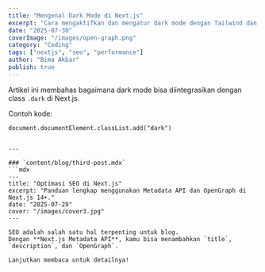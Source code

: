 ```yaml
---
title: "Mengenal Dark Mode di Next.js"
excerpt: "Cara mengaktifkan dan mengatur dark mode dengan Tailwind dan Next.js."
date: "2025-07-30"
coverImage: "/images/open-graph.png"
category: "Coding"
tags: ["nextjs", "seo", "performance"]
author: "Bima Akbar"
publish: true
---
```


Artikel ini membahas bagaimana dark mode bisa diintegrasikan dengan class `.dark` di Next.js.  

Contoh kode:  

```tsx
document.documentElement.classList.add("dark")


---

### `content/blog/third-post.mdx`
```mdx
---
title: "Optimasi SEO di Next.js"
excerpt: "Panduan lengkap menggunakan Metadata API dan OpenGraph di Next.js 14+."
date: "2025-07-29"
cover: "/images/cover3.jpg"
---

SEO adalah salah satu hal terpenting untuk blog.  
Dengan **Next.js Metadata API**, kamu bisa menambahkan `title`, `description`, dan `OpenGraph`.  

Lanjutkan membaca untuk detailnya!